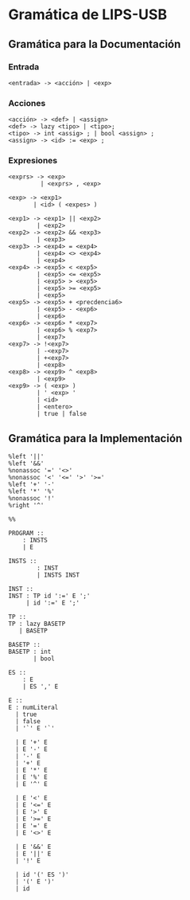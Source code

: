 # Gramática de LIPS-USB

## Gramática para la Documentación

### Entrada

    <entrada> -> <acción> | <exp>

### Acciones

    <acción> -> <def> | <assign>
    <def> -> lazy <tipo> | <tipo>;
    <tipo> -> int <assig> ; | bool <assign> ;
    <assign> -> <id> := <exp> ;

### Expresiones

    <exprs> -> <exp>
             | <exprs> , <exp>

    <exp> -> <exp1>
           | <id> ( <expes> )

    <exp1> -> <exp1> || <exp2>
            | <exp2>
    <exp2> -> <exp2> && <exp3>
            | <exp3>
    <exp3> -> <exp4> = <exp4>
            | <exp4> <> <exp4>
            | <exp4>
    <exp4> -> <exp5> < <exp5>
            | <exp5> <= <exp5>
            | <exp5> > <exp5>
            | <exp5> >= <exp5>
            | <exp5>
    <exp5> -> <exp5> + <precdencia6>
            | <exp5> - <exp6>
            | <exp6>
    <exp6> -> <exp6> * <exp7>
            | <exp6> % <exp7>
            | <exp7>
    <exp7> -> !<exp7>
            | -<exp7>
            | +<exp7>
            | <exp8>
    <exp8> -> <exp9> ^ <exp8>
            | <exp9>
    <exp9> -> ( <exp> )
            | ' <exp> '
            | <id>
            | <entero>
            | true | false

## Gramática para la Implementación

```
%left '||'
%left '&&'
%nonassoc '=' '<>'
%nonassoc '<' '<=' '>' '>='
%left '+' '-'
%left '*' '%'
%nonassoc '!'
%right '^'

%%

PROGRAM ::
    : INSTS
    | E

INSTS ::
        : INST
        | INSTS INST

INST ::
INST : TP id ':=' E ';'
     | id ':=' E ';'

TP ::
TP : lazy BASETP
   | BASETP

BASETP ::
BASETP : int
       | bool

ES ::
    : E
    | ES ',' E

E ::
E : numLiteral
  | true
  | false
  | '`' E '`'

  | E '+' E
  | E '-' E
  | '-' E
  | '+' E
  | E '*' E
  | E '%' E
  | E '^' E

  | E '<' E
  | E '<=' E
  | E '>' E
  | E '>=' E
  | E '=' E
  | E '<>' E

  | E '&&' E
  | E '||' E
  | '!' E

  | id '(' ES ')'
  | '(' E ')'
  | id
```
